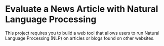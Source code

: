 # Evaluate a News Article with Natural Language Processing

This project requires you to build a web tool that allows users to run Natural Language Processing (NLP) on articles or blogs found on other websites.
